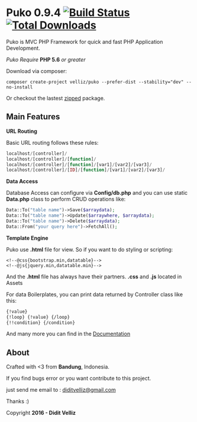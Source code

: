 # Puko 0.9.4 [![Build Status](https://travis-ci.org/Velliz/puko.svg?branch=master)](https://travis-ci.org/Velliz/puko) [![Total Downloads](https://poser.pugx.org/velliz/puko/downloads)](https://packagist.org/packages/velliz/puko)

Puko is MVC PHP Framework for quick and fast PHP Application Development.

*Puko Require* **PHP 5.6** *or greater*

Download via composer:
```
composer create-project velliz/puko --prefer-dist --stability="dev" --no-install
```
Or checkout the lastest [zipped](https://github.com/Velliz/puko/releases) package.

## Main Features

**URL Routing**

Basic URL routing follows these rules:
```PHP
localhost/[controller]/
localhost/[controller]/[function]/
localhost/[controller]/[function]/[var1]/[var2]/[var3]/
localhost/[controller]/[ID]/[function]/[var1]/[var2]/[var3]/
```
**Data Access**

Database Access can configure via **Config/db.php** and you can use static **Data.php** class to perform CRUD operations like:
```PHP
Data::To("table name")->Save($arraydata);
Data::To("table name")->Update($arraywhere, $arraydata);
Data::To("table name")->Delete($arraydata);
Data::From("your query here")->FetchAll();
```
**Template Engine**

Puko use **.html** file for view. So if you want to do styling or scripting:
```
<!--@css{bootstrap.min,datatable}-->
<!--@js{jquery.min,datatable.min}-->
```
And the **.html** file has always have their partners. **.css** and **.js** located in Assets

For data Boilerplates, you can print data returned by Controller class like this:
```HTML
{!value}
{!loop} {!value} {/loop}
{!!condition} {/condition}
```

And many more you can find in the [Documentation](https://velliz.github.io/pukodocs)

## About

Crafted with <3 from **Bandung**, Indonesia.

If you find bugs error or you want contribute to this project. 

just send me email to : diditvelliz@gmail.com 

Thanks :)

Copyright **2016 - Didit Velliz**
